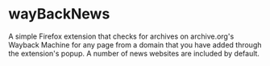 # wayBackNews

A simple Firefox extension that checks for archives on archive.org's Wayback Machine for any page from a domain that you have added through the extension's popup. A number of news websites are included by default.
